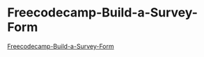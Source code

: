 # Freecodecamp-Build-a-Survey-Form

[Freecodecamp-Build-a-Survey-Form](https://surey-form.freecodecamp.rocks/)
